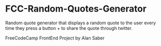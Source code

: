 # FCC-Random-Quotes-Generator
Random quote generator that displays a random quote to the user every time they press a button + to share the quote through twitter.

FreeCodeCamp FrontEnd Project by Alan Saber

